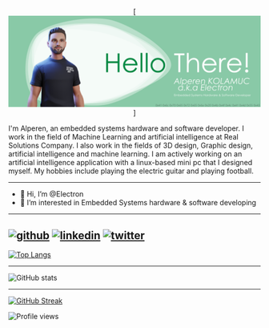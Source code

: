 <div align="center">
  
[<img src="bar.svg">]
</div>

I'm Alperen, an embedded systems hardware and software developer. I work in the field of Machine Learning and artificial intelligence at Real Solutions Company. I also work in the fields of 3D design, Graphic design, artificial intelligence and machine learning. I am actively working on an artificial intelligence application with a linux-based mini pc that I designed myself. My hobbies include playing the electric guitar and playing football.

-------

- 👋 Hi, I’m @EIectron
- 👀 I’m interested in Embedded Systems hardware & software developing 

-------

[<img src='https://cdn.jsdelivr.net/npm/simple-icons@3.0.1/icons/github.svg' alt='github' height='40'>](https://github.com/EIectron)  [<img src='https://cdn.jsdelivr.net/npm/simple-icons@3.0.1/icons/linkedin.svg' alt='linkedin' height='40'>](https://www.linkedin.com/in/alperen-kolamu%C3%A7-257650111/)  [<img src='https://cdn.jsdelivr.net/npm/simple-icons@3.0.1/icons/twitter.svg' alt='twitter' height='40'>](https://twitter.com/kolamuck)
-------

[![Top Langs](https://github-readme-stats.vercel.app/api/top-langs/?username=EIectron)](https://github.com/anuraghazra/github-readme-stats)

-------

![GitHub stats](https://github-readme-stats.vercel.app/api?username=EIectron&show_icons=true&count_private=true)  

-------

[![GitHub Streak](http://github-readme-streak-stats.herokuapp.com?user=EIectron&date_format=M%20j%5B%2C%20Y%5D)](https://git.io/streak-stats) 

![Profile views](https://gpvc.arturio.dev/EIectron)

<!---
RSAlperen/RSAlperen is a ✨ special ✨ repository because its `README.md` (this file) appears on your GitHub profile.
You can click the Preview link to take a look at your changes.
--->
